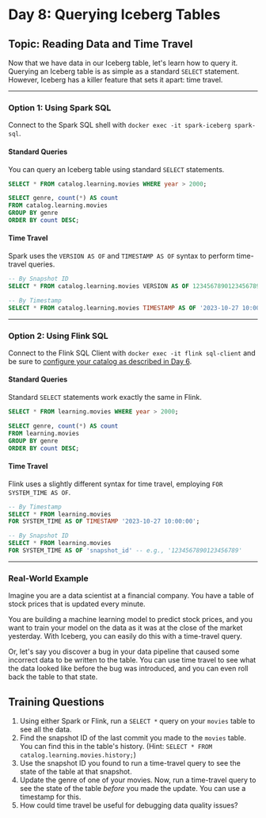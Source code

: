 # Day 8: Querying Iceberg Tables

## Topic: Reading Data and Time Travel

Now that we have data in our Iceberg table, let's learn how to query it. Querying an Iceberg table is as simple as a standard `SELECT` statement. However, Iceberg has a killer feature that sets it apart: time travel.

---

### Option 1: Using Spark SQL

Connect to the Spark SQL shell with `docker exec -it spark-iceberg spark-sql`.

#### **Standard Queries**

You can query an Iceberg table using standard `SELECT` statements.

```sql
SELECT * FROM catalog.learning.movies WHERE year > 2000;

SELECT genre, count(*) AS count
FROM catalog.learning.movies
GROUP BY genre
ORDER BY count DESC;
```

#### **Time Travel**

Spark uses the `VERSION AS OF` and `TIMESTAMP AS OF` syntax to perform time-travel queries.

```sql
-- By Snapshot ID
SELECT * FROM catalog.learning.movies VERSION AS OF 1234567890123456789;

-- By Timestamp
SELECT * FROM catalog.learning.movies TIMESTAMP AS OF '2023-10-27 10:00:00';
```

---

### Option 2: Using Flink SQL

Connect to the Flink SQL Client with `docker exec -it flink sql-client` and be sure to [configure your catalog as described in Day 6](day-06/README.md).

#### **Standard Queries**

Standard `SELECT` statements work exactly the same in Flink.

```sql
SELECT * FROM learning.movies WHERE year > 2000;

SELECT genre, count(*) AS count
FROM learning.movies
GROUP BY genre
ORDER BY count DESC;
```

#### **Time Travel**

Flink uses a slightly different syntax for time travel, employing `FOR SYSTEM_TIME AS OF`.

```sql
-- By Timestamp
SELECT * FROM learning.movies
FOR SYSTEM_TIME AS OF TIMESTAMP '2023-10-27 10:00:00';

-- By Snapshot ID
SELECT * FROM learning.movies
FOR SYSTEM_TIME AS OF 'snapshot_id' -- e.g., '1234567890123456789'
```

---

### Real-World Example

Imagine you are a data scientist at a financial company. You have a table of stock prices that is updated every minute.

You are building a machine learning model to predict stock prices, and you want to train your model on the data as it was at the close of the market yesterday. With Iceberg, you can easily do this with a time-travel query.

Or, let's say you discover a bug in your data pipeline that caused some incorrect data to be written to the table. You can use time travel to see what the data looked like before the bug was introduced, and you can even roll back the table to that state.

## Training Questions

1.  Using either Spark or Flink, run a `SELECT *` query on your `movies` table to see all the data.
2.  Find the snapshot ID of the last commit you made to the `movies` table. You can find this in the table's history. (Hint: `SELECT * FROM catalog.learning.movies.history;`)
3.  Use the snapshot ID you found to run a time-travel query to see the state of the table at that snapshot.
4.  Update the genre of one of your movies. Now, run a time-travel query to see the state of the table *before* you made the update. You can use a timestamp for this.
5.  How could time travel be useful for debugging data quality issues?